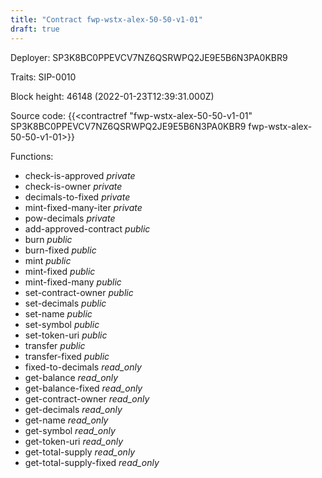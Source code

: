```yaml
---
title: "Contract fwp-wstx-alex-50-50-v1-01"
draft: true
---
```

Deployer: SP3K8BC0PPEVCV7NZ6QSRWPQ2JE9E5B6N3PA0KBR9

Traits:
 SIP-0010



Block height: 46148 (2022-01-23T12:39:31.000Z)

Source code: {{<contractref "fwp-wstx-alex-50-50-v1-01" SP3K8BC0PPEVCV7NZ6QSRWPQ2JE9E5B6N3PA0KBR9 fwp-wstx-alex-50-50-v1-01>}}

Functions:

* check-is-approved _private_
* check-is-owner _private_
* decimals-to-fixed _private_
* mint-fixed-many-iter _private_
* pow-decimals _private_
* add-approved-contract _public_
* burn _public_
* burn-fixed _public_
* mint _public_
* mint-fixed _public_
* mint-fixed-many _public_
* set-contract-owner _public_
* set-decimals _public_
* set-name _public_
* set-symbol _public_
* set-token-uri _public_
* transfer _public_
* transfer-fixed _public_
* fixed-to-decimals _read_only_
* get-balance _read_only_
* get-balance-fixed _read_only_
* get-contract-owner _read_only_
* get-decimals _read_only_
* get-name _read_only_
* get-symbol _read_only_
* get-token-uri _read_only_
* get-total-supply _read_only_
* get-total-supply-fixed _read_only_
